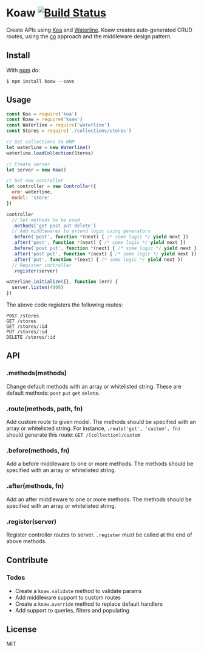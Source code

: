 # Koaw [![Build Status](https://travis-ci.com/4yopping/koaw.svg?token=9AVzs6dVVgfZSLppymEU&branch=master)](https://travis-ci.com/4yopping/koaw)

Create APIs using [Koa](http://koajs.com) and [Waterline](https://github.com/balderdashy/waterline). Koaw creates auto-generated CRUD routes, using the [co](https://github.com/tj/co) approach and the middleware design pattern.

## Install

With [npm](http://npmjs.org) do:

```
$ npm install koaw --save
```

## Usage

```js
const Koa = require('koa')
const Koaw = require('koaw')
const Waterline = require('waterline')
const Stores = require('./collections/stores')

// Set collections to ORM
let waterline = new Waterline()
waterline.loadCollection(Stores)

// Create server
let server = new Koa()

// Set new controller
let controller = new Controller({
  orm: waterline,
  model: 'store'
})

controller
  // Set methods to be used
  .methods('get post put delete')
  // Add middlewares to extend logic using generators
  .before('post', function *(next) { /* some logic */ yield next })
  .after('post', function *(next) { /* some logic */ yield next })
  .before('post put', function *(next) { /* some logic */ yield next })
  .after('post put', function *(next) { /* some logic */ yield next })
  .after('put', function *(next) { /* some logic */ yield next })
  // Register controller
  .register(server)

waterline.initialize({}, function (err) {
  server.listen(4000)
})
```

The above code registers the following routes:

```
POST /stores
GET /stores
GET /stores/:id
PUT /stores/:id
DELETE /stores/:id
```

## API

### .methods(methods)

Change default methods with an array or whitelisted string. These are default methods: `post` `put` `get` `delete`.

### .route(methods, path, fn)

Add custom route to given model. The methods should be specified with an array or whitelisted string. For instance, `.route('get', 'custom', fn)` should generate this route: `GET /[collection]/custom`

### .before(methods, fn)

Add a before middleware to one or more methods. The methods should be specified with an array or whitelisted string.

### .after(methods, fn)

Add an after middleware to one or more methods. The methods should be specified with an array or whitelisted string.

### .register(server)

Register controller routes to server. `.register` must be called at the end of above methods.


## Contribute

### Todos

* Create a `koaw.validate` method to validate params
* Add middleware support to custom routes
* Create a `koaw.override` method to replace default handlers
* Add support to queries, filters and populating

## License

MIT
